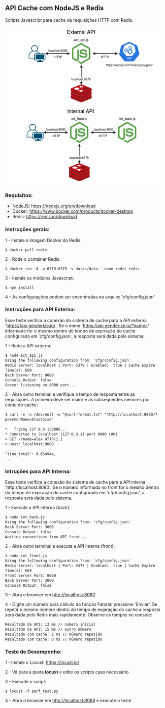 ## API Cache com NodeJS e Redis

Scripts Javascript para cache de requisições HTTP com Redis.

![](./img/js_api_cache_redis.png)


### Requisitos:

- NodeJS: <https://nodejs.org/en/download>
- Docker: <https://www.docker.com/products/docker-desktop>
- Redis: <https://redis.io/download>

### Instruções gerais:
1 - Instale a imagem Docker do Redis:
``` 
$ docker pull redis
``` 

2 - Rode o container Redis:
```
$ docker run -d -p 6379:6379 -v data:/data --name redis redis
```

3 - Instale os módulos Javascript:
``` 
$ npm install
```

4 - As configurações podem ser encontradas no arquivo 'cfg/config.json'

### Instruções para API Externa:

Esse teste verifica a conexão do sistema de cache para a API externa 'https://api.genderize.io/'. Se o nome 'https://api.genderize.io/?name=<nome>' informado for o mesmo dentro do tempo de expiração do cache configurado em 'cfg/config.json', a resposta será dada pelo sistema.

1 - Rode a API externa:
```
$ node ext_api.js
Using the following configuration from: 'cfg/config.json'
Redis Server: localhost | Port: 6379 | Enabled:  true | Cache Expire Time(s): 600
Back Server Port: 8080
Console Output: false
Server listening on 8080 port...
```

2 - Abra outro terminal e verifique a tempo de resposta entre as requisições. A primeira deve ser maior e as subsequentes menores por conta do cache:
```
$ curl -s -o /dev/null -w "@curl-format.txt" "http://localhost:8080/?pokemonName=blastoise"

*   Trying 127.0.0.1:8080...
* Connected to localhost (127.0.0.1) port 8080 (#0)
> GET /?name=alex HTTP/1.1
> Host: localhost:8080
...
"time_total": 0.654944,
...
```

### Intruções para API Interna:

Esse teste verifica a conexão do sistema de cache para a API interna 'http://localhost:8080'. Se o número informado no front for o mesmo dentro do tempo de expiração do cache configurado em 'cfg/config.json', a resposta será dada pelo sistema.


1 - Execute a API Interna (back):
```
$ node int_back.js
Using the following configuration from: 'cfg/config.json'
Back Server Port: 3000
Console Output: false
Waiting connections from API front...
```

2 - Abra outro terminal e execute a API Interna (front):
```
$ node int_front.js
Using the following configuration from: 'cfg/config.json'
Redis Server: localhost | Port: 6379 | Enabled:  true | Cache Expire Time(s): 600
Front Server Port: 8080
Back Server Port: 3000
Console Output: false
```

3 - Abra o browser em <http://localhost:8080>

4 - Digite um número para cálculo da função Fatorial pressione 'Enviar'. Se repetir o mesmo número dentro do tempo de expiração do cache a resposta será dada pelo Redis mais rapidamente. Observe os tempos no console:
```
Resultado da API: 13 ms // número inicial
Resultado da API: 15 ms // outro número
Resultado com cache: 1 ms // número repetido
Resultado com cache: 0 ms // número repetido
```

### Teste de Desempenho:
1 - Instale o Locust: <https://locust.io/>

2 - Vá para a pasta **locust** e edite os scripts caso necessário

3 - Execute o script:
```
$ locust -f perf_test.py 
```

4 - Abra o browser em <http://localhost:8089> e execute o teste



